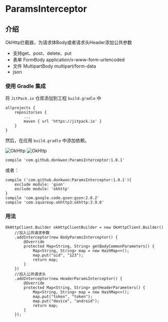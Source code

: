 # ParamsInterceptor

## 介绍
OkHttp拦截器，为请求体Body或者请求头Header添加公共参数
 * 支持get、post、delete、put
 * 表单 FormBody application/x-www-form-urlencoded
 * 文件 MultipartBody multipart/form-data
 * json

### 使用 Gradle 集成

将 `JitPack.io` 仓库添加到工程 `build.gradle` 中

```
allprojects {
    repositories {
        ...
        maven { url 'https://jitpack.io' }
    }
}
```

然后，在应用 `build.gradle` 中添加依赖。

![OkHttp](https://img.shields.io/badge/OkHttp-3.9.0-yellow)
![OkHttp](https://img.shields.io/badge/Gson-2.8.2-blue)
```
compile 'com.github.donkwon:ParamsInterceptor:1.0.1'
```
或者：
```
compile ('com.github.donkwon:ParamsInterceptor:1.0.1'){
    exclude module: 'gson'
    exclude module: 'okhttp'
}
compile 'com.google.code.gson:gson:2.8.2'
compile 'com.squareup.okhttp3:okhttp:3.9.0'
```

### 用法
```
OkHttpClient.Builder okHttpClientBuilder = new OkHttpClient.Builder()
    //加入公共请求参数
    .addInterceptor(new BodyParamsInterceptor() {
        @Override
        protected Map<String, String> getBodyCommonParameters() {
            Map<String, String> map = new HashMap<>();
            map.put("uid", "123");
            return map;
        }
    })
    //加入公共请求头
    .addInterceptor(new HeaderParamsInterceptor() {
        @Override
        protected Map<String, String> getHeaderParameters() {
            Map<String, String> map = new HashMap<>();
            map.put("token", "token");
            map.put("device", "android");
            return map;
        }
    });
```